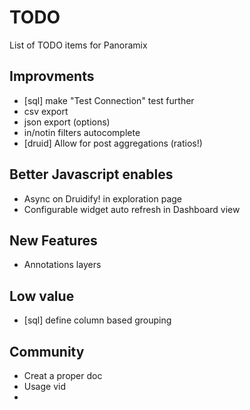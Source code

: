 # TODO
List of TODO items for Panoramix

## Improvments
* [sql] make "Test Connection" test further
* csv export
* json export (options)
* in/notin filters autocomplete
* [druid] Allow for post aggregations (ratios!)

## Better Javascript enables
* Async on Druidify! in exploration page
* Configurable widget auto refresh in Dashboard view

## New Features
* Annotations layers

## Low value
* [sql] define column based grouping

## Community
* Creat a proper doc
* Usage vid
*
